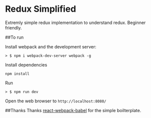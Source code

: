 # Redux Simplified
Extremly simple redux implementation to understand redux. Beginner friendly.


##To run

Install webpack and the development server:

```
> $ npm i webpack-dev-server webpack -g
```

Install dependencies
```
npm install
```

Run 

```
> $ npm run dev
```

Open the web browser to `http://localhost:8080/`

##Thanks
Thanks [react-webpack-babel](https://github.com/alicoding/react-webpack-babel) for the simple boilterplate.
